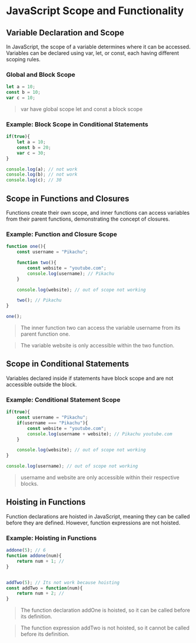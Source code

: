 # JavaScript Scope and Functionality

## Variable Declaration and Scope

In JavaScript, the scope of a variable determines where it can be accessed. Variables can be declared using var, let, or const, each having different scoping rules.


### Global and Block Scope
```javascript
let a = 10;
const b = 10;
var c = 10;
```

> var have global scope 
> let and const a block scope


### Example: Block Scope in Conditional Statements
```javascript 
if(true){
    let a = 10;
    const b = 20;
    var c = 30;
}

console.log(a); // not work
console.log(b); // not work
console.log(c); // 30
```

## Scope in Functions and Closures

Functions create their own scope, and inner functions can access variables from their parent functions, demonstrating the concept of closures.

### Example: Function and Closure Scope
```javascript
function one(){
    const username = "Pikachu";

    function two(){
        const website = "youtube.com";
        console.log(username); // Pikachu
    }

    console.log(website); // out of scope not working

    two(); // Pikachu
}

one();
```

> The inner function two can access the variable username from its parent function one.

> The variable website is only accessible within the two function.

## Scope in Conditional Statements

Variables declared inside if statements have block scope and are not accessible outside the block.

### Example: Conditional Statement Scope
```javascript
if(true){
    const username = "Pikachu";
    if(username === "Pikachu"){
        const website = "youtube.com";
        console.log(username + website); // Pikachu youtube.com
    }

    console.log(website); // out of scope not working
}

console.log(username); // out of scope not working
```

> username and website are only accessible within their respective blocks.

## Hoisting in Functions

Function declarations are hoisted in JavaScript, meaning they can be called before they are defined. However, function expressions are not hoisted.

### Example: Hoisting in Functions
```javascript
addone(5); // 6
function addone(num){
    return num + 1; //
}


addTwo(5); // Its not work because hoisting
const addTwo = function(num){
    return num + 2; //
}

```

> The function declaration addOne is hoisted, so it can be called before its definition.

> The function expression addTwo is not hoisted, so it cannot be called before its definition.
